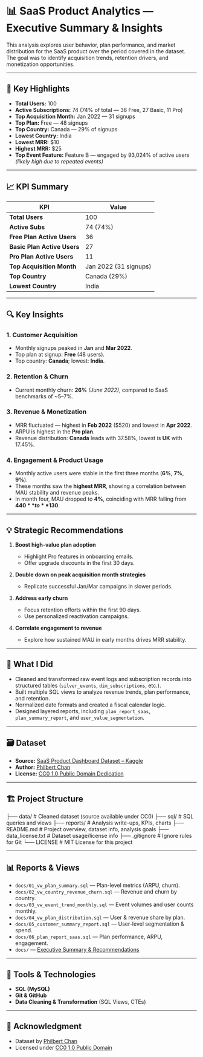 # 📊 SaaS Product Analytics — Executive Summary & Insights

This analysis explores user behavior, plan performance, and market distribution for the SaaS product over the period covered in the dataset.  
The goal was to identify acquisition trends, retention drivers, and monetization opportunities.

---

## 🔑 Key Highlights

- **Total Users:** 100  
- **Active Subscriptions:** 74 (74% of total — 36 Free, 27 Basic, 11 Pro)  
- **Top Acquisition Month:** Jan 2022 — 31 signups  
- **Top Plan:** Free — 48 signups  
- **Top Country:** Canada — 29% of signups  
- **Lowest Country:** India  
- **Lowest MRR:** $10  
- **Highest MRR:** $25  
- **Top Event Feature:** Feature B — engaged by 93,024% of active users *(likely high due to repeated events)*

---

## 📈 KPI Summary

| KPI                           | Value                          |
|-------------------------------|--------------------------------|
| **Total Users**               | 100                            |
| **Active Subs**               | 74 (74%)                       |
| **Free Plan Active Users**    | 36                             |
| **Basic Plan Active Users**   | 27                             |
| **Pro Plan Active Users**     | 11                             |
| **Top Acquisition Month**     | Jan 2022 (31 signups)          |
| **Top Country**               | Canada (29%)                   |
| **Lowest Country**            | India                          |

---

## 🔍 Key Insights

### 1. Customer Acquisition
- Monthly signups peaked in **Jan** and **Mar 2022**.  
- Top plan at signup: **Free** (48 users).  
- Top country: **Canada**; lowest: **India**.

### 2. Retention & Churn
- Current monthly churn: **26%** *(June 2022)*, compared to SaaS benchmarks of ~5–7%.

### 3. Revenue & Monetization
- MRR fluctuated — highest in **Feb 2022** ($520) and lowest in **Apr 2022**.  
- ARPU is highest in the **Pro plan**.  
- Revenue distribution: **Canada** leads with 37.58%, lowest is **UK** with 17.45%.

### 4. Engagement & Product Usage
- Monthly active users were stable in the first three months (**6%**, **7%**, **9%**).  
- These months saw the **highest MRR**, showing a correlation between MAU stability and revenue peaks.  
- In month four, MAU dropped to **4%**, coinciding with MRR falling from **$440** to **$130**.

---

## 💡 Strategic Recommendations

1. **Boost high-value plan adoption**  
   - Highlight Pro features in onboarding emails.  
   - Offer upgrade discounts in the first 30 days.  

2. **Double down on peak acquisition month strategies**  
   - Replicate successful Jan/Mar campaigns in slower periods.  

3. **Address early churn**  
   - Focus retention efforts within the first 90 days.  
   - Use personalized reactivation campaigns.  

4. **Correlate engagement to revenue**  
   - Explore how sustained MAU in early months drives MRR stability.  

---

## 🧠 What I Did

- Cleaned and transformed raw event logs and subscription records into structured tables (`silver_events`, `dim_subscriptions`, etc.).
- Built multiple SQL views to analyze revenue trends, plan performance, and retention.
- Normalized date formats and created a fiscal calendar logic.
- Designed layered reports, including `plan_report_saas`, `plan_summary_report`, and `user_value_segmentation`.

---

## 🗃️ Dataset

- **Source:** [SaaS Product Dashboard Dataset – Kaggle](https://www.kaggle.com/datasets/philbertchan/saas-product-dashboard-mau-feature-usage-mrr)  
- **Author:** [Philbert Chan](https://www.kaggle.com/philbertchan)  
- **License:** [CC0 1.0 Public Domain Dedication](https://creativecommons.org/publicdomain/zero/1.0/)  

---

## 🏗️ Project Structure

├── data/ # Cleaned dataset (source available under CC0)
├── sql/ # SQL queries and views
├── reports/ # Analysis write-ups, KPIs, charts
├── README.md # Project overview, dataset info, analysis goals
├── data_license.txt # Dataset usage/license info
├── .gitignore # Ignore rules for Git
└── LICENSE # MIT License for this project

---

## 📊 Reports & Views

- `docs/01_vw_plan_summary.sql` — Plan-level metrics (ARPU, churn).  
- `docs/02_vw_country_revenue_churn.sql` — Revenue and churn by country.  
- `docs/03_vw_event_trend_monthly.sql` — Event volumes and user counts monthly.  
- `docs/04_vw_plan_distribution.sql` — User & revenue share by plan.  
- `docs/05_customer_summary_report.sql` — User-level segmentation & spend.  
- `docs/06_plan_report_saas.sql` — Plan performance, ARPU, engagement.  
- `docs/` — [Executive Summary & Recommendations](docs/executive_summary.md)

---

## 🔧 Tools & Technologies

- **SQL (MySQL)**  
- **Git & GitHub**  
- **Data Cleaning & Transformation** (SQL Views, CTEs)

---

## 🙌 Acknowledgment

- Dataset by [Philbert Chan](https://www.kaggle.com/philbertchan)  
- Licensed under [CC0 1.0 Public Domain](https://creativecommons.org/publicdomain/zero/1.0/)  
